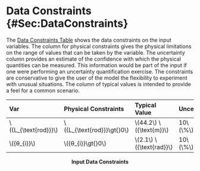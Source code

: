 # Data Constraints {#Sec:DataConstraints}

The [Data Constraints Table](./SecDataConstraints.md#Table:InDataConstraints) shows the data constraints on the input variables. The column for physical constraints gives the physical limitations on the range of values that can be taken by the variable. The uncertainty column provides an estimate of the confidence with which the physical quantities can be measured. This information would be part of the input if one were performing an uncertainty quantification exercise. The constraints are conservative to give the user of the model the flexibility to experiment with unusual situations. The column of typical values is intended to provide a feel for a common scenario.

<div id="Table:InDataConstraints"></div>

|Var                    |Physical Constraints         |Typical Value               |Uncert.    |
|:----------------------|:----------------------------|:---------------------------|:----------|
|\\({L\_{\text{rod}}}\\)|\\({L\_{\text{rod}}}\gt{}0\\)|\\(44.2\\) \\({\text{m}}\\) |10\\(\\%\\)|
|\\({θ\_{i}}\\)         |\\({θ\_{i}}\gt{}0\\)         |\\(2.1\\) \\({\text{rad}}\\)|10\\(\\%\\)|

**<p align="center">Input Data Constraints</p>**

